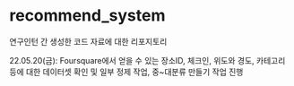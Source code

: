 # recommend_system
연구인턴 간 생성한 코드 자료에 대한 리포지토리

22.05.20(금): Foursquare에서 얻을 수 있는 장소ID, 체크인, 위도와 경도, 카테고리 등에 대한 데이터셋 확인 및 일부 정제 작업, 중~대분류 만들기 작업 진행
